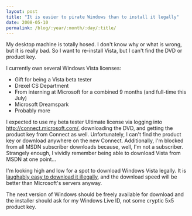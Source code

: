 ```yaml
---
layout: post
title: "It is easier to pirate Windows than to install it legally"
date: 2008-05-10
permalink: /blog/:year/:month/:day/:title/
---
```


My desktop machine is totally hosed. I don't know why or what is wrong, but it
is really bad. So I want to re-install Vista, but I can't find the DVD or
product key.

I currently own several Windows Vista licenses:

* Gift for being a Vista beta tester
* Drexel CS Department
* From interning at Microsoft for a combined 9 months (and full-time this July)
* Microsoft Dreamspark
* Probably more

I expected to use my beta tester Ultimate license via logging into
http://connect.microsoft.com/, downloading the DVD, and getting the product key
from Connect as well. Unfortunately, I can't find the product key or download
anywhere on the new Connect. Additionally, I'm blocked from all MSDN subscriber
downloads because, well, I'm not a subscriber.  Strangely enough, I vividly
remember being able to download Vista from MSDN at one point...

I'm looking high and low for a spot to download Windows Vista legally. It is
[laughably easy to download it illegally][1], and the download speed will be
better than Microsoft's servers anyway.

The next version of Windows should be freely available for download and the
installer should ask for my Windows Live ID, not some cryptic 5x5 product key.

[1]: http://www.mininova.org/search/windows+vista+ultimate/seeds
